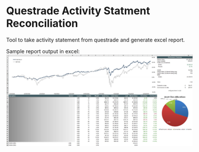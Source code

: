 # Questrade Activity Statment Reconciliation
Tool to take activity statement from questrade and generate excel report.

Sample report output in excel:
![sample output](https://github.com/andrebodo/questrade-activity-reconciliation/blob/main/sample_output.jpg "RRSP Portfolio")
